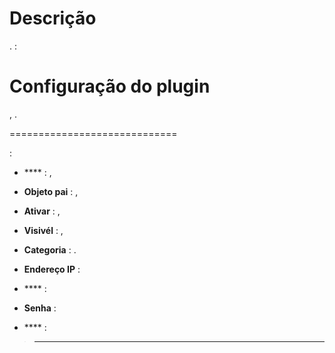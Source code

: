 Descrição 
===========

. 
 :






Configuração do plugin 
=======================

,
.

 
=============================




 :

-   **** : ,

-   **Objeto pai** : 
    ,

-   **Ativar** : ,

-   **Visivél** : ,

-   **Categoria** : 
    .

-   **Endereço IP** : 

-   **** : 

-   **Senha** : 

-   **** : 

> ****
>
> 
